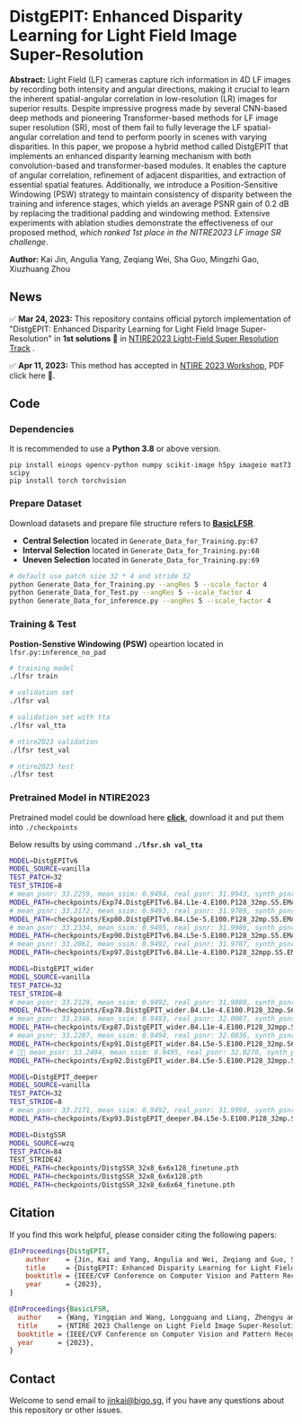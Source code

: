 # DistgEPIT: Enhanced Disparity Learning for Light Field Image Super-Resolution

**Abstract:** Light Field (LF) cameras capture rich information in 4D LF images by recording both intensity and angular directions, making it crucial to learn the inherent spatial-angular correlation in low-resolution (LR) images for superior results. Despite impressive progress made by several CNN-based deep methods and pioneering Transformer-based methods for LF image super resolution (SR), most of them fail to fully leverage the LF spatial-angular correlation and tend to perform poorly in scenes with varying disparities. In this paper, we propose a hybrid method called DistgEPIT that implements an enhanced disparity learning mechanism with both convolution-based and transformer-based modules. It enables the capture of angular correlation, refinement of adjacent disparities, and extraction of essential spatial features. Additionally, we introduce a Position-Sensitive Windowing (PSW) strategy to maintain consistency of disparity between the training and inference stages, which yields an average PSNR gain of 0.2 dB by replacing the traditional padding and windowing method. Extensive experiments with ablation studies demonstrate the effectiveness of our proposed method, *which ranked 1st place in the NITRE2023 LF image SR challenge*.

**Author:** Kai Jin, Angulia Yang, Zeqiang Wei, Sha Guo, Mingzhi Gao, Xiuzhuang Zhou

## News

✅ **Mar 24, 2023:** This repository contains official pytorch implementation of "DistgEPIT: Enhanced Disparity Learning for Light Field Image Super-Resolution" in **1st solutions 👑** in [NTIRE2023 Light-Field Super Resolution Track](https://codalab.lisn.upsaclay.fr/competitions/9201) .

✅ **Apr 11, 2023:** This method has accepted in [NTIRE 2023 Workshop](https://cvlai.net/ntire/2023/), PDF click here 👋.

## Code

### Dependencies

It is recommended to use a **Python 3.8** or above version.

```
pip install einops opencv-python numpy scikit-image h5py imageio mat73 scipy
pip install torch torchvision
```

### Prepare Dataset

Download datasets and prepare file structure refers to [**BasicLFSR**](https://github.com/ZhengyuLiang24/BasicLFSR).
- **Central Selection** located in `Generate_Data_for_Training.py:67`
- **Interval Selection** located in `Generate_Data_for_Training.py:68`
- **Uneven Selection** located in `Generate_Data_for_Training.py:69`

```bash
# default use patch size 32 * 4 and stride 32
python Generate_Data_for_Training.py --angRes 5 --scale_factor 4
python Generate_Data_for_Test.py --angRes 5 --scale_factor 4
python Generate_Data_for_inference.py --angRes 5 --scale_factor 4
```

### Training & Test

**Postion-Senstive Windowing (PSW)** opeartion located in `lfsr.py:inference_no_pad`

```bash
# training model
./lfsr train

# validation set
./lfsr val

# validation set with tta
./lfsr val_tta

# ntire2023 validation
./lfsr test_val

# ntire2023 test
./lfsr test
```

### Pretrained Model in NTIRE2023

Pretrained model could be download here [**click**](https://drive.google.com/file/d/1xTLmxR5RO_VtN8f_XerqEAmEsjuvNTY4/view?usp=share_link), download it and put them into `./checkpoints`

Below results by using command **`./lfsr.sh val_tta`**

```bash
MODEL=DistgEPITv6
MODEL_SOURCE=vanilla
TEST_PATCH=32
TEST_STRIDE=8
# mean_psnr: 33.2259, mean_ssim: 0.9494, real_psnr: 31.9943, synth_psnr: 35.0733
MODEL_PATH=checkpoints/Exp74.DistgEPITv6.B4.L1e-4.E100.P128_32mp.S5.EMA0.999.pth
# mean_psnr: 33.2172, mean_ssim: 0.9493, real_psnr: 31.9789, synth_psnr: 35.0746
MODEL_PATH=checkpoints/Exp80.DistgEPITv6.B4.L5e-5.E100.P128_32mp.S5.EMA0.999.FT.pth
# mean_psnr: 33.2334, mean_ssim: 0.9495, real_psnr: 31.9986, synth_psnr: 35.0856
MODEL_PATH=checkpoints/Exp90.DistgEPITv6.B4.L5e-5.E100.P128_32mp.S5.EMA0.999.FT2.pth
# mean_psnr: 33.2061, mean_ssim: 0.9492, real_psnr: 31.9707, synth_psnr: 35.0593
MODEL_PATH=checkpoints/Exp97.DistgEPITv6.B4.L1e-4.E100.P128_32mpp.S5.EMA0.999.FT.pth

MODEL=DistgEPIT_wider
MODEL_SOURCE=vanilla
TEST_PATCH=32
TEST_STRIDE=8
# mean_psnr: 33.2129, mean_ssim: 0.9492, real_psnr: 31.9880, synth_psnr: 35.0502
MODEL_PATH=checkpoints/Exp78.DistgEPIT_wider.B4.L1e-4.E100.P128_32mp.S6.EMA0.999.FT.pth
# mean_psnr: 33.2346, mean_ssim: 0.9493, real_psnr: 32.0087, synth_psnr: 35.0735
MODEL_PATH=checkpoints/Exp87.DistgEPIT_wider.B4.L1e-4.E100.P128_32mpp.S6.EMA0.999.FT.pth
# mean_psnr: 33.2287, mean_ssim: 0.9494, real_psnr: 32.0036, synth_psnr: 35.0664
MODEL_PATH=checkpoints/Exp91.DistgEPIT_wider.B4.L5e-5.E100.P128_32mp.S6.EMA0.999.FTT.pth
# 🌟🌟 mean_psnr: 33.2494, mean_ssim: 0.9495, real_psnr: 32.0270, synth_psnr: 35.0832
MODEL_PATH=checkpoints/Exp92.DistgEPIT_wider.B4.L5e-5.E100.P128_32mpp.S6.EMA0.999.FTT.pth

MODEL=DistgEPIT_deeper
MODEL_SOURCE=vanilla
TEST_PATCH=32
TEST_STRIDE=8
# mean_psnr: 33.2171, mean_ssim: 0.9492, real_psnr: 31.9998, synth_psnr: 35.0432
MODEL_PATH=checkpoints/Exp93.DistgEPIT_deeper.B4.L5e-5.E100.P128_32mp.S6.EMA.0.999.FT.pth

MODEL=DistgSSR
MODEL_SOURCE=wzq
TEST_PATCH=84
TEST_STRIDE42
MODEL_PATH=checkpoints/DistgSSR_32x8_6x6x128_finetune.pth
MODEL_PATH=checkpoints/DistgSSR_32x8_6x6x128.pth
MODEL_PATH=checkpoints/DistgSSR_32x8_6x6x64_finetune.pth
```

## Citation

If you find this work helpful, please consider citing the following papers:

```bibtex
@InProceedings{DistgEPIT,
    author    = {Jin, Kai and Yang, Angulia and Wei, Zeqiang and Guo, Sha and Gao, Mingzhi and Zhou, Xiuzhuang},
    title     = {DistgEPIT: Enhanced Disparity Learning for Light Field Image Super-Resolution},
    booktitle = {IEEE/CVF Conference on Computer Vision and Pattern Recognition Workshops (CVPRW)},
    year      = {2023},
}
```

```bibtex
@InProceedings{BasicLFSR,
  author    = {Wang, Yingqian and Wang, Longguang and Liang, Zhengyu and Yang, Jungang and Timofte, Radu and Guo, Yulan and Jin, Kai and Wei, Zeqiang and Yang, Angulia and Guo, Sha and Gao, Mingzhi and Zhou, Xiuzhuang and Duong, Vinh Van and Huu, Thuc Nguyen and Yim, Jonghoon and Jeon, Byeungwoo and Liu, Yutong and Cheng, Zhen and Xiao, Zeyu and Xu, Ruikang and Xiong, Zhiwei and Liu, Gaosheng and Jin, Manchang and Yue, Huanjing and Yang, Jingyu and Gao, Chen and Zhang, Shuo and Chang, Song and Lin, Youfang and Chao, Wentao and Wang, Xuechun and Wang, Guanghui and Duan, Fuqing and Xia, Wang and Wang, Yan and Xia, Peiqi and Wang, Shunzhou and Lu, Yao and Cong, Ruixuan and Sheng, Hao and Yang, Da and Chen, Rongshan and Wang, Sizhe and Cui, Zhenglong and Chen, Yilei and Lu, Yongjie and Cai, Dongjun and An, Ping and Salem, Ahmed and Ibrahem, Hatem and Yagoub, Bilel and Kang, Hyun-Soo and Zeng, Zekai and Wu, Heng},
  title     = {NTIRE 2023 Challenge on Light Field Image Super-Resolution: Dataset, Methods and Results},
  booktitle = {IEEE/CVF Conference on Computer Vision and Pattern Recognition Workshops (CVPRW)},
  year      = {2023},
}
```

## Contact

Welcome to send email to jinkai@bigo.sg, if you have any questions about this repository or other issues.
